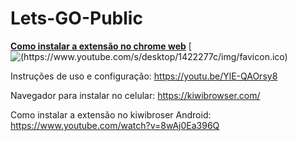 # Lets-GO-Public

 [**Como instalar a extensão no chrome web**](https://youtu.be/4OOhMWpmyxw)  [![(https://www.youtube.com/s/desktop/1422277c/img/favicon.ico)](https://youtu.be/4OOhMWpmyxw)

Instruções de uso e configuração: https://youtu.be/YlE-QAOrsy8

Navegador para instalar no celular: https://kiwibrowser.com/

Como instalar a extensão no kiwibroser Android: https://www.youtube.com/watch?v=8wAj0Ea396Q

